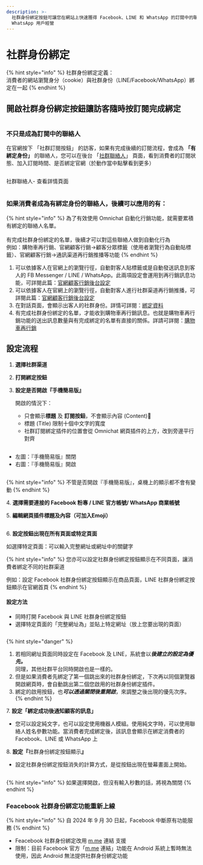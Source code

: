 ```yaml
---
description: >-
  社群身份綁定按鈕可讓您在網站上快速獲得 Facebook、LINE 和 WhatsApp 的訂閱中的聯絡人。建立更有效的 Facebook、LINE 和
  WhatsApp 用戶經營
---
```


# 社群身份綁定

{% hint style="info" %}
社群身份綁定定義： \
消費者的網站瀏覽身分（cookie）與社群身份（LINE/Facebook/WhatsApp）綁定在一起
{% endhint %}

## 開啟社群身份綁定按鈕讓訪客隨時按訂閱完成綁定

<figure><img src="../../../.gitbook/assets/截圖 2022-09-01 下午7.54.09.png" alt=""><figcaption></figcaption></figure>

### 不只是成為訂閱中的聯絡人

在官網按下 「社群訂閱按鈕」 的訪客，如果有完成後續的訂閱流程，會成為 **「有綁定身份」** 的聯絡人，您可以在後台 「[社群聯絡人](../../she-qun-ke-hu-zi-liao-ping-tai/she-qun-lian-luo-ren.md)」 頁面，看到消費者的訂閱狀態、加入訂閱時間、是否綁定官網（於動作當中點擊看到更多）

<figure><img src="../../../.gitbook/assets/截圖 2024-05-21 下午4.23.08.png" alt=""><figcaption></figcaption></figure>

社群聯絡人- 查看詳情頁面

<figure><img src="../../../.gitbook/assets/截圖 2024-05-21 下午4.29.01.png" alt=""><figcaption></figcaption></figure>

### 如果消費者成為有綁定身份的聯絡人，後續可以應用的有：

{% hint style="info" %}
為了有效使用 Omnichat 自動化行銷功能，就需要累積有綁定的聯絡人名單。\
\
有完成社群身份綁定的名單，後續才可以對這些聯絡人做到自動化行為\
例如：購物車再行銷、官網顧客行銷->顧客分眾標籤（使用者瀏覽行為自動貼標籤）、官網顧客行銷->通訊渠道再行銷推播等功能
{% endhint %}

1. 可以依據客人在官網上的瀏覽行徑，自動對客人貼標籤或是自動發送訊息到客人的 FB Messenger / LINE / WhatsApp。此兩項設定會運用到再行銷訊息功能，可詳閱此篇：[官網顧客行銷後台設定](../../remarketing/xing-xiao-huo-dong-she-ding-shuo-ming.md)
2. 可以依據客人在官網上的瀏覽行徑，自動對客人進行社群渠道再行銷推播，可詳閱此篇：[官網顧客行銷後台設定](../../remarketing/xing-xiao-huo-dong-she-ding-shuo-ming.md)
3. 在對話頁面，會顯示出客人的社群身份。詳情可詳閱：[綁定資料](https://docs.omnichat.ai/features/omnichannel-messenger#bang-ding-zi-liao)&#x20;
4. 有完成社群身份綁定的名單，才能收到購物車再行銷訊息。也就是購物車再行銷功能的送出訊息數量與有完成綁定的名單有直接的關係。詳請可詳閱：[購物車再行銷](../../gou-wu-che-zai-hang-xiao-jia-gou-gong-neng/)

## 設定流程

1. **選擇社群渠道**
2. **打開綁定按鈕**
3.  **設定是否開啟『手機簡易版』**

    開啟的情況下：

    * 只會顯示**標題** 及 **訂閱按鈕**，不會顯示內容 (Content)
    * 標題 (Title) 限制十個中文字的寬度
    * 社群訂閱綁定插件的位置會從 Omnichat 網頁插件的上方，改到旁邊平行對齊

<figure><img src="../../../.gitbook/assets/123.png" alt=""><figcaption></figcaption></figure>

* 左圖：『手機簡易版』關閉
* 右圖：『手機簡易版』開啟

<figure><img src="../../../.gitbook/assets/截圖 2022-08-31 下午7.05.07.png" alt=""><figcaption></figcaption></figure>

{% hint style="info" %}
不管是否開啟『手機簡易版』，桌機上的顯示都不會有變動
{% endhint %}

4\. **選擇需要連接的 Facebook 粉專 / LINE 官方帳號/ WhatsApp 商業帳號**&#x20;

5\. **編輯網頁插件標題及內容（可加入Emoji）**

<figure><img src="../../../.gitbook/assets/456.png" alt=""><figcaption></figcaption></figure>

6\. **設定按鈕出現在所有頁面或特定頁面**

如選擇特定頁面：可以輸入完整網址或網址中的關鍵字&#x20;

{% hint style="info" %}
您亦可以設定社群身份綁定按鈕顯示在不同頁面，讓消費者綁定不同的社群渠道

例如：設定 Facebook 社群身份綁定按鈕顯示在商品頁面，LINE 社群身份綁定按鈕顯示在官網首頁
{% endhint %}

#### 設定方法

* 同時打開 Facebook 與 LINE 社群身份綁定按鈕
* 選擇特定頁面的「完整網址為」並貼上特定網址（放上您要出現的頁面）

<figure><img src="../../../.gitbook/assets/截圖 2022-08-30 下午6.25.54.png" alt=""><figcaption></figcaption></figure>

{% hint style="danger" %}
1. 若相同網址頁面同時設定在 Facebook 及 LINE，系統會&#x4EE5;_**後建立的設定為優先。**_\
   同理，其他社群平台同時開啟也是一樣的。
2. 但是如果消費者先綁定了第一個跳出來的社群身份綁定，下次再以同個瀏覽器開啟網頁時，會自動跳出第二個您啟用的社群身份綁定插件。
3. 綁定的啟用按鈕，&#x4E5F;_**可以透過關閉後重開啟**_，來調整之後出現的優先次序。
{% endhint %}

7\. **設定「綁定成功後通知顧客的訊息」**

* &#x20;您可以設定純文字，也可以設定使用機器人模組。使用純文字時，可以使用聯絡人姓名參數功能。當消費者完成綁定後，該訊息會顯示在綁定消費者的 Facebook、LINE 或 WhatsApp 上

8\. **設定『**&#x793E;群身份綁定按鈕顯&#x793A;**』**

* 設定社群身份綁定按鈕消失的計算方式，是從按鈕出現在螢幕畫面上開始。

<figure><img src="../../../.gitbook/assets/截圖 2023-07-03 15.10.21.png" alt=""><figcaption></figcaption></figure>

{% hint style="info" %}
如果選擇開啟，但沒有輸入秒數的話，將視為關閉
{% endhint %}

### Feacebook 社群身份綁定功能重新上線

{% hint style="info" %}
自 2024 年 9 月 30 日起，Facebook 中斷原有功能服務
{% endhint %}

* Feacebook 社群身份綁定改用 [m.me](http://m.me/) 連結 支援
* 限制：目前 Facebook 官方「[m.me](http://m.me) 連結」功能在 Android 系統上暫時無法使用，因此 Android 無法提供社群身份綁定功能

